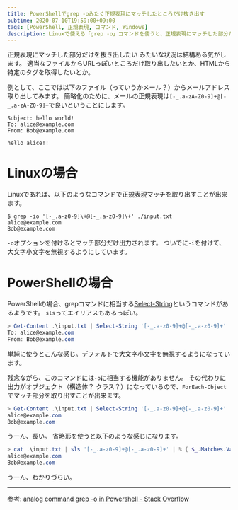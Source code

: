 ```yaml
---
title: PowerShellでgrep -oみたく正規表現にマッチしたところだけ抜き出す
pubtime: 2020-07-10T19:59:00+09:00
tags: [PowerShell, 正規表現, コマンド, Windows]
description: Linuxで使える「grep -o」コマンドを使うと、正規表現にマッチした部分だけ取り出せて非常に便利です。WindowsのPowerShellの場合はそんな感じのオプションは無いらしく…組み合わせで同じ挙動を実現する方法を調べてみました。
---
```


正規表現にマッチした部分だけを抜き出したい みたいな状況は結構ある気がします。
適当なファイルからURLっぽいところだけ取り出したいとか、HTMLから特定のタグを取得したいとか。

例として、ここでは以下のファイル（っていうかメール？）からメールアドレス取り出してみます。
簡略化のために、メールの正規表現は`[-_.a-zA-Z0-9]+@[-_.a-zA-Z0-9]+`で良いということにします。

```
Subject: hello world!
To: alice@example.com
From: Bob@example.com

hello alice!!
```


# Linuxの場合

Linuxであれば、以下のようなコマンドで正規表現マッチを取り出すことが出来ます。

``` shell
$ grep -io '[-_.a-z0-9]\+@[-_.a-z0-9]\+' ./input.txt
alice@example.com
Bob@example.com
```

`-o`オプションを付けるとマッチ部分だけ出力されます。
ついでに`-i`を付けて、大文字小文字を無視するようにしています。


# PowerShellの場合

PowerShellの場合、grepコマンドに相当する[Select-String](https://docs.microsoft.com/en-us/powershell/module/microsoft.powershell.utility/select-string?view=powershell-7)というコマンドがあるようです。
`sls`ってエイリアスもあるっぽい。

``` powershell
> Get-Content .\input.txt | Select-String '[-_.a-z0-9]+@[-_.a-z0-9]+'
To: alice@example.com
From: Bob@example.com
```

単純に使うとこんな感じ。デフォルトで大文字小文字を無視するようになっています。

残念ながら、このコマンドには`-o`に相当する機能がありません。
その代わりに出力がオブジェクト（構造体？ クラス？）になっているので、`ForEach-Object`でマッチ部分を取り出すことが出来ます。

``` powershell
> Get-Content .\input.txt | Select-String '[-_.a-z0-9]+@[-_.a-z0-9]+' | ForEach-Object { $_.Matches.Value }
alice@example.com
Bob@example.com
```

うーん、長い。
省略形を使うと以下のような感じになります。

``` powershell
> cat .\input.txt | sls '[-_.a-z0-9]+@[-_.a-z0-9]+' | % { $_.Matches.Value }
alice@example.com
Bob@example.com
```

うーん、わかりづらい。

---

参考: [analog command grep -o in Powershell - Stack Overflow](https://stackoverflow.com/questions/16897955/analog-command-grep-o-in-powershell)

